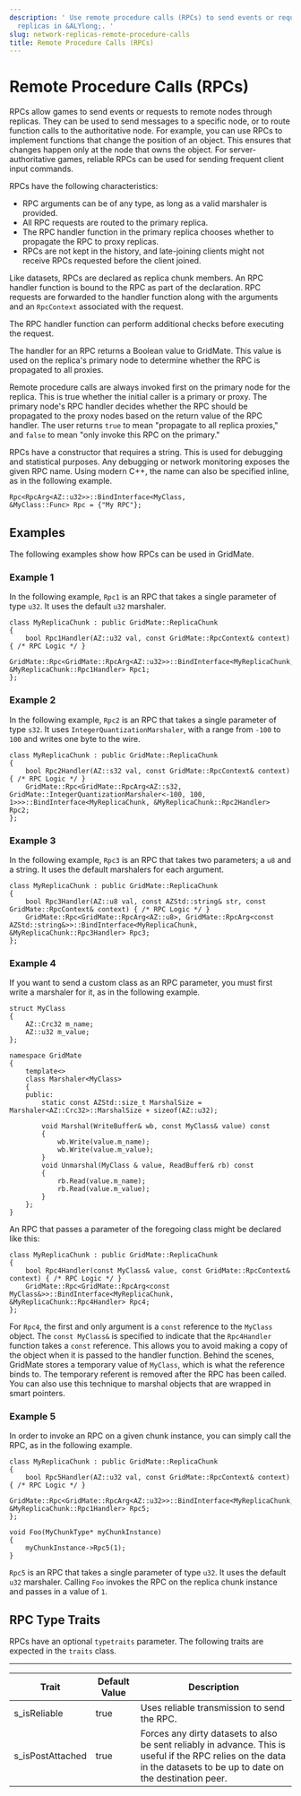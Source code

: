 ```yaml
---
description: ' Use remote procedure calls (RPCs) to send events or requests through
  replicas in &ALYlong;. '
slug: network-replicas-remote-procedure-calls
title: Remote Procedure Calls (RPCs)
---
```

# Remote Procedure Calls \(RPCs\)<a name="network-replicas-remote-procedure-calls"></a>

RPCs allow games to send events or requests to remote nodes through replicas\. They can be used to send messages to a specific node, or to route function calls to the authoritative node\. For example, you can use RPCs to implement functions that change the position of an object\. This ensures that changes happen only at the node that owns the object\. For server\-authoritative games, reliable RPCs can be used for sending frequent client input commands\.

RPCs have the following characteristics:
+ RPC arguments can be of any type, as long as a valid marshaler is provided\.
+ All RPC requests are routed to the primary replica\.
+ The RPC handler function in the primary replica chooses whether to propagate the RPC to proxy replicas\.
+ RPCs are not kept in the history, and late\-joining clients might not receive RPCs requested before the client joined\.

Like datasets, RPCs are declared as replica chunk members\. An RPC handler function is bound to the RPC as part of the declaration\. RPC requests are forwarded to the handler function along with the arguments and an `RpcContext` associated with the request\.

The RPC handler function can perform additional checks before executing the request\. 

The handler for an RPC returns a Boolean value to GridMate\. This value is used on the replica's primary node to determine whether the RPC is propagated to all proxies\.

Remote procedure calls are always invoked first on the primary node for the replica\. This is true whether the initial caller is a primary or proxy\. The primary node's RPC handler decides whether the RPC should be propagated to the proxy nodes based on the return value of the RPC handler\. The user returns `true` to mean "propagate to all replica proxies," and `false` to mean "only invoke this RPC on the primary\."

RPCs have a constructor that requires a string\. This is used for debugging and statistical purposes\. Any debugging or network monitoring exposes the given RPC name\. Using modern C\+\+, the name can also be specified inline, as in the following example\.

```
Rpc<RpcArg<AZ::u32>>::BindInterface<MyClass,
&MyClass::Func> Rpc = {"My RPC"};
```

## Examples<a name="network-replicas-remote-procedure-calls-examples"></a>

The following examples show how RPCs can be used in GridMate\.

### Example 1<a name="network-replicas-remote-procedure-calls-example-1"></a>

In the following example, `Rpc1` is an RPC that takes a single parameter of type `u32`\. It uses the default `u32` marshaler\.

```
class MyReplicaChunk : public GridMate::ReplicaChunk
{
    bool Rpc1Handler(AZ::u32 val, const GridMate::RpcContext& context) { /* RPC Logic */ }
    GridMate::Rpc<GridMate::RpcArg<AZ::u32>>::BindInterface<MyReplicaChunk, &MyReplicaChunk::Rpc1Handler> Rpc1;
};
```

### Example 2<a name="network-replicas-remote-procedure-calls-example-2"></a>

In the following example, `Rpc2` is an RPC that takes a single parameter of type `s32`\. It uses `IntegerQuantizationMarshaler`, with a range from `-100` to `100` and writes one byte to the wire\.

```
class MyReplicaChunk : public GridMate::ReplicaChunk
{
    bool Rpc2Handler(AZ::s32 val, const GridMate::RpcContext& context) { /* RPC Logic */ }
    GridMate::Rpc<GridMate::RpcArg<AZ::s32, GridMate::IntegerQuantizationMarshaler<-100, 100, 1>>>::BindInterface<MyReplicaChunk, &MyReplicaChunk::Rpc2Handler> Rpc2;
};
```

### Example 3<a name="network-replicas-remote-procedure-calls-example-3"></a>

In the following example, `Rpc3` is an RPC that takes two parameters; a `u8` and a string\. It uses the default marshalers for each argument\.

```
class MyReplicaChunk : public GridMate::ReplicaChunk
{
    bool Rpc3Handler(AZ::u8 val, const AZStd::string& str, const GridMate::RpcContext& context) { /* RPC Logic */ }
    GridMate::Rpc<GridMate::RpcArg<AZ::u8>, GridMate::RpcArg<const AZStd::string&>>::BindInterface<MyReplicaChunk, &MyReplicaChunk::Rpc3Handler> Rpc3;
};
```

### Example 4<a name="network-replicas-remote-procedure-calls-example-4"></a>

If you want to send a custom class as an RPC parameter, you must first write a marshaler for it, as in the following example\.

```
struct MyClass
{
    AZ::Crc32 m_name;
    AZ::u32 m_value;
};

namespace GridMate
{
    template<>
    class Marshaler<MyClass>
    {
    public:
        static const AZStd::size_t MarshalSize = Marshaler<AZ::Crc32>::MarshalSize + sizeof(AZ::u32);
 
        void Marshal(WriteBuffer& wb, const MyClass& value) const
        {
            wb.Write(value.m_name);
            wb.Write(value.m_value);
        }
        void Unmarshal(MyClass & value, ReadBuffer& rb) const
        {
            rb.Read(value.m_name);
            rb.Read(value.m_value);
        }
    };
}
```

An RPC that passes a parameter of the foregoing class might be declared like this:

```
class MyReplicaChunk : public GridMate::ReplicaChunk
{
    bool Rpc4Handler(const MyClass& value, const GridMate::RpcContext& context) { /* RPC Logic */ }
    GridMate::Rpc<GridMate::RpcArg<const MyClass&>>::BindInterface<MyReplicaChunk, &MyReplicaChunk::Rpc4Handler> Rpc4;
};
```

For `Rpc4`, the first and only argument is a `const` reference to the `MyClass` object\. The `const MyClass&` is specified to indicate that the `Rpc4Handler` function takes a `const` reference\. This allows you to avoid making a copy of the object when it is passed to the handler function\. Behind the scenes, GridMate stores a temporary value of `MyClass`, which is what the reference binds to\. The temporary referent is removed after the RPC has been called\. You can also use this technique to marshal objects that are wrapped in smart pointers\.

### Example 5<a name="network-replicas-remote-procedure-calls-example-5"></a>

In order to invoke an RPC on a given chunk instance, you can simply call the RPC, as in the following example\.

```
class MyReplicaChunk : public GridMate::ReplicaChunk
{
    bool Rpc5Handler(AZ::u32 val, const GridMate::RpcContext& context) { /* RPC Logic */ }
    GridMate::Rpc<GridMate::RpcArg<AZ::u32>>::BindInterface<MyReplicaChunk, &MyReplicaChunk::Rpc1Handler> Rpc5;
};

void Foo(MyChunkType* myChunkInstance)
{
    myChunkInstance->Rpc5(1);
}
```

`Rpc5` is an RPC that takes a single parameter of type `u32`\. It uses the default `u32` marshaler\. Calling `Foo` invokes the RPC on the replica chunk instance and passes in a value of `1`\.

## RPC Type Traits<a name="network-replicas-remote-procedure-calls-type-traits"></a>

RPCs have an optional `typetraits` parameter\. The following traits are expected in the `traits` class\.


****  

| Trait | Default Value | Description | 
| --- | --- | --- | 
| s\_isReliable | true | Uses reliable transmission to send the RPC\. | 
| s\_isPostAttached | true | Forces any dirty datasets to also be sent reliably in advance\. This is useful if the RPC relies on the data in the datasets to be up to date on the destination peer\. | 